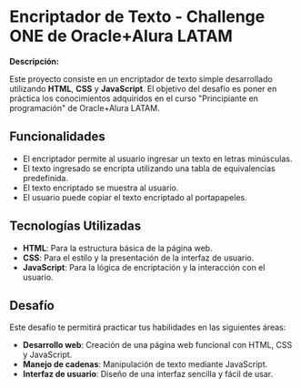 # Encriptador de Texto - Challenge ONE de Oracle+Alura LATAM

**Descripción:**

Este proyecto consiste en un encriptador de texto simple desarrollado utilizando **HTML**, **CSS** y **JavaScript**. El objetivo del desafío es poner en práctica los conocimientos adquiridos en el curso "Principiante en programación" de Oracle+Alura LATAM.

## Funcionalidades

- El encriptador permite al usuario ingresar un texto en letras minúsculas.
- El texto ingresado se encripta utilizando una tabla de equivalencias predefinida.
- El texto encriptado se muestra al usuario.
- El usuario puede copiar el texto encriptado al portapapeles.

## Tecnologías Utilizadas

- **HTML**: Para la estructura básica de la página web.
- **CSS**: Para el estilo y la presentación de la interfaz de usuario.
- **JavaScript**: Para la lógica de encriptación y la interacción con el usuario.

## Desafío

Este desafío te permitirá practicar tus habilidades en las siguientes áreas:

- **Desarrollo web**: Creación de una página web funcional con HTML, CSS y JavaScript.
- **Manejo de cadenas**: Manipulación de texto mediante JavaScript.
- **Interfaz de usuario**: Diseño de una interfaz sencilla y fácil de usar.

